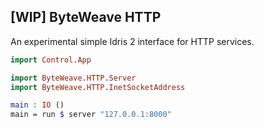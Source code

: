 ## [WIP] ByteWeave HTTP
An experimental simple Idris 2 interface for HTTP services.

```idris
import Control.App

import ByteWeave.HTTP.Server
import ByteWeave.HTTP.InetSocketAddress

main : IO ()
main = run $ server "127.0.0.1:8000"
```
